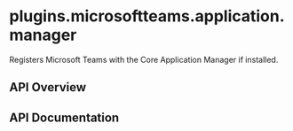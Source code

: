 # plugins.microsoftteams.application.manager

Registers Microsoft Teams with the Core Application Manager if installed.

## API Overview

## API Documentation

